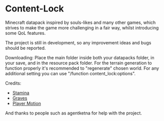 # Content-Lock
Minecraft datapack inspired by souls-likes and many other games, which strives to make the game more challenging in a fair way, whilst introducing some QoL features.

The project is still in development, so any improvement ideas and bugs should be reported.

Downloading:
Place the main folder inside both your datapacks folder, in your save, and in the resource pack folder.
For the terrain generation to function properly it's recommended to "regenerate" chosen world.
For any additional setting you can use "/function content_lock:options".

Credits:
- [Stamina](https://modrinth.com/datapack/limited-sprint)
- [Graves](https://modrinth.com/datapack/player-graves)
- [Player Motion](https://modrinth.com/datapack/player_motion)

And thanks to people such as agentketna for help with the project.
